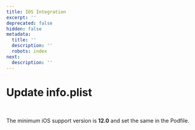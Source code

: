 ```yaml
---
title: IOS Integration
excerpt: ''
deprecated: false
hidden: false
metadata:
  title: ''
  description: ''
  robots: index
next:
  description: ''
---
```

# Update info.plist

<br />

The minimum iOS support version is **12.0** and set the same in the Podfile.

